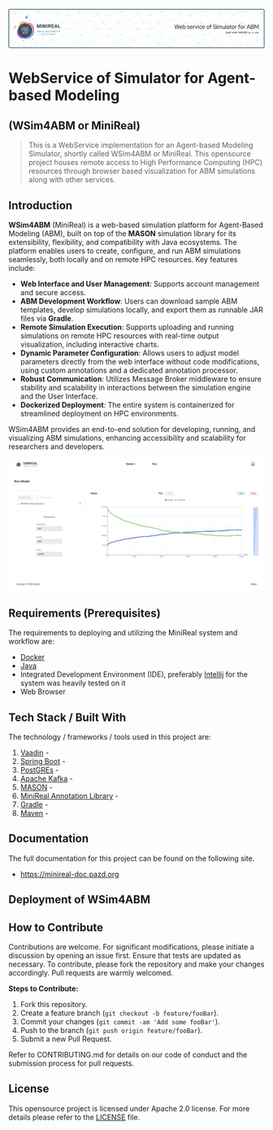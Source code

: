 ![Header](./simreal_data/assets/minireal-header-img.png)
# WebService of Simulator for Agent-based Modeling
## (WSim4ABM or MiniReal)
> This is a WebService implementation for an Agent-based Modeling Simulator, shortly called WSim4ABM or MiniReal.
> This opensource project houses remote access to High Performance Computing (HPC) resources through 
> browser based visualization for ABM simulations along with other services.

## Introduction
**WSim4ABM** (MiniReal) is a web-based simulation platform for Agent-Based Modeling (ABM), built on top of the **MASON** simulation 
library for its extensibility, flexibility, and compatibility with Java ecosystems. The platform enables users to 
create, configure, and run ABM simulations seamlessly, both locally and on remote HPC resources. Key features include:

- **Web Interface and User Management**: Supports account management and secure access.
- **ABM Development Workflow**: Users can download sample ABM templates, develop simulations locally, and export them 
as runnable JAR files via **Gradle**.
- **Remote Simulation Execution**: Supports uploading and running simulations on remote HPC resources with real-time 
output visualization, including interactive charts.
- **Dynamic Parameter Configuration**: Allows users to adjust model parameters directly from the web interface without 
code modifications, using custom annotations and a dedicated annotation processor.
- **Robust Communication**: Utilizes Message Broker middleware to ensure stability and scalability in interactions 
between the simulation engine and the User Interface.
- **Dockerized Deployment**: The entire system is containerized for streamlined deployment on HPC environments.

WSim4ABM provides an end-to-end solution for developing, running, and visualizing ABM simulations, enhancing 
accessibility and scalability for researchers and developers.

![Simreal Simulation Page](./simreal_data/assets/simreal_run_page.png)

## Requirements  (Prerequisites)
The requirements to deploying and utilizing the MiniReal system and workflow are:

- [Docker]()
- [Java]()
- Integrated Development Environment (IDE), preferably [Intellij]() for the system was heavily tested on it
- Web Browser

## Tech Stack / Built With
The technology / frameworks / tools used in this project are:
1. [Vaadin](https://vaadin.com/) -
2. [Spring Boot](https://spring.io/projects/spring-boot) -
3. [PostGREs](https://hub.docker.com/_/postgres) -
4. [Apache Kafka](https://hub.docker.com/r/confluentinc/cp-kafka) -
5. [MASON](https://cs.gmu.edu/~eclab/projects/mason/) -
6. [MiniReal Annotation Library](https://central.sonatype.com/artifact/io.github.panderior/minireal-annotation) -
7. [Gradle](https://gradle.org/) -
8. [Maven](https://maven.apache.org/) -

## Documentation
The full documentation for this project can be found on the following site.
* https://minireal-doc.pazd.org

## Deployment of WSim4ABM


## How to Contribute
Contributions are welcome. For significant modifications, please initiate a discussion by opening an issue first.
Ensure that tests are updated as necessary. To contribute, please fork the repository and make your changes accordingly.
Pull requests are warmly welcomed.

**Steps to Contribute:**
1. Fork this repository.
2. Create a feature branch (`git checkout -b feature/fooBar`).
3. Commit your changes (`git commit -am 'Add some fooBar'`).
4. Push to the branch (`git push origin feature/fooBar`).
5. Submit a new Pull Request.

Refer to CONTRIBUTING.md for details on our code of conduct and the submission process for pull requests.

## License
This opensource project is licensed under Apache 2.0 license. For more details please refer to the [LICENSE](./LICENSE.md)
file.